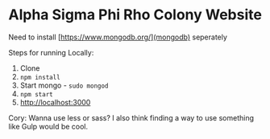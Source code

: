 # Alpha Sigma Phi Rho Colony Website

Need to install  [https://www.mongodb.org/](mongodb) seperately

Steps for running Locally: 

1. Clone
2. `npm install`
3. Start mongo - `sudo mongod`
4. `npm start`
5. [http://localhost:3000](http://localhost:3000)

Cory: Wanna use less or sass? I also think finding a way to use something like Gulp would be cool.
